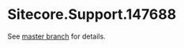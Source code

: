 # Sitecore.Support.147688

See [master branch](https://github.com/sitecoresupport/Sitecore.Support.147688) for details.